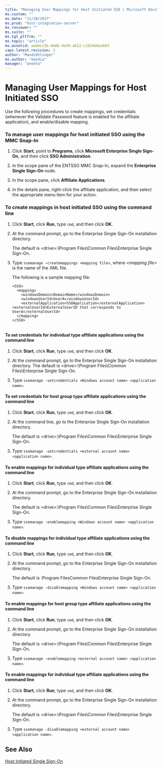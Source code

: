 ```yaml
---
title: "Managing User Mappings for Host Initiated SSO | Microsoft Docs"
ms.custom: ""
ms.date: "11/30/2017"
ms.prod: "host-integration-server"
ms.reviewer: ""
ms.suite: ""
ms.tgt_pltfrm: ""
ms.topic: "article"
ms.assetid: aadecc5b-8e66-4a39-a612-c1d2de8eab03
caps.latest.revision: 3
author: "MandiOhlinger"
ms.author: "mandia"
manager: "anneta"
---
```

# Managing User Mappings for Host Initiated SSO
Use the following procedures to create mappings, set credentials (whenever the Validate Password feature is enabled for the affiliate application), and enable/disable mapping.  
  
### To manage user mappings for host initiated SSO using the MMC Snap-In  
  
1.  Click **Start**, point to **Programs**, click **Microsoft Enterprise Single Sign-On**, and then click **SSO Administration**.  
  
2.  In the scope pane of the ENTSSO MMC Snap-In, expand the **Enterprise Single Sign-On** node.  
  
3.  In the scope pane, click **Affiliate Applications**.  
  
4.  In the details pane, right-click the affiliate application, and then select the appropriate menu item for your action.  
  
### To create mappings in host initiated SSO using the command line  
  
1.  Click **Start**, click **Run**, type `cmd`, and then click **OK**.  
  
2.  At the command prompt, go to the Enterprise Single Sign-On installation directory.  
  
     The default is \<drive>:\Program Files\Common Files\Enterprise Single Sign-On.  
  
3.  Type `ssomanage –createmappings <mapping file>`, where *\<mapping file>* is the name of the XML file.  
  
     The following is a sample mapping file:  
  
    ```  
    <SSO>  
      <mapping>  
        <windowsDomain>DomainName</windowsDomain>  
        <windowsUserId>UserA</windowsUserId>  
        <externalApplication>SSOApplication</externalApplication>  
    <externalUserId>ExternalUserID that corresponds to UserA</externalUserId>  
      </mapping>  
    </SSO>  
  
    ```  
  
#### To set credentials for individual type affiliate applications using the command line  
  
1.  Click **Start**, click **Run**, type `cmd`, and then click **OK**.  
  
2.  At the command prompt, go to the Enterprise Single Sign-On installation directory. The default is \<drive>:\Program Files\Common Files\Enterprise Single Sign-On.  
  
3.  Type `ssomanage -setcredentials <Windows account name> <application name>`.  
  
#### To set credentials for host group type affiliate applications using the command line  
  
1.  Click **Start**, click **Run**, type `cmd`, and then click **OK**.  
  
2.  At the command line, go to the Enterprise Single Sign-On installation directory.  
  
     The default is \<drive>:\Program Files\Common Files\Enterprise Single Sign-On.  
  
3.  Type `ssomanage -setcredentials <external account name> <application name>`.  
  
#### To enable mappings for individual type affiliate applications using the command line  
  
1.  Click **Start**, click **Run**, type `cmd`, and then click **OK**.  
  
2.  At the command prompt, go to the Enterprise Single Sign-On installation directory.  
  
     The default is \<drive>:\Program Files\Common Files\Enterprise Single Sign-On.  
  
3.  Type `ssomanage -enablemapping <Windows account name> <application name>`.  
  
#### To disable mappings for individual type affiliate applications using the command line  
  
1.  Click **Start**, click **Run**, type `cmd`, and then click **OK**.  
  
2.  At the command prompt, go to the Enterprise Single Sign-On installation directory.  
  
     The default is <drive>:Program FilesCommon FilesEnterprise Single Sign-On.  
  
3.  Type `ssomanage -disablemapping <Windows account name> <application name>`.  
  
#### To enable mappings for host group type affiliate applications using the command line  
  
1.  Click **Start**, click **Run**, type `cmd`, and then click **OK**.  
  
2.  At the command prompt, go to the Enterprise Single Sign-On installation directory.  
  
     The default is \<drive>:\Program Files\Common Files\Enterprise Single Sign-On.  
  
3.  Type `ssomanage -enablemapping <external account name> <application name>`.  
  
#### To enable mappings for individual type affiliate applications using the command line  
  
1.  Click **Start**, click **Run**, type `cmd`, and then click **OK**.  
  
2.  At the command prompt, go to the Enterprise Single Sign-On installation directory.  
  
     The default is \<drive>:\Program Files\Common Files\Enterprise Single Sign-On.  
  
3.  Type `ssomanage -disablemapping <external account name> <application name>`.  
  
## See Also  
 [Host Initiated Single Sign-On](../esso/host-initiated-single-sign-on.md)